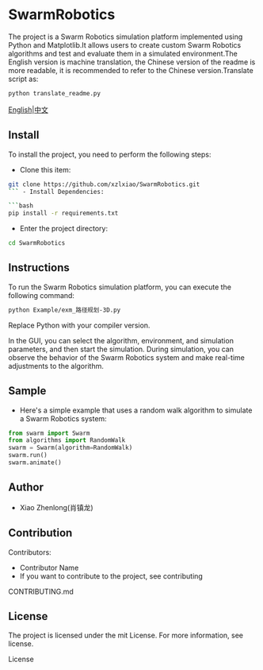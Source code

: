 # SwarmRobotics

The project is a Swarm Robotics simulation platform implemented using Python and Matplotlib.It allows users to create custom Swarm Robotics algorithms and test and evaluate them in a simulated environment.The English version is machine translation, the Chinese version of the readme is more readable, it is recommended to refer to the Chinese version.Translate script as:

```bash
python translate_readme.py
```

[English](./README.md)|[中文](./readme_chinese.md)

## Install

To install the project, you need to perform the following steps:

*   Clone this item:

```bash
git clone https://github.com/xzlxiao/SwarmRobotics.git
``` - Install Dependencies:

```bash
pip install -r requirements.txt
```

*   Enter the project directory:

```bash
cd SwarmRobotics
```

## Instructions

To run the Swarm Robotics simulation platform, you can execute the following command:

```bash
python Example/exm_路径规划-3D.py
```

Replace Python with your compiler version.

In the GUI, you can select the algorithm, environment, and simulation parameters, and then start the simulation. During simulation, you can observe the behavior of the Swarm Robotics system and make real-time adjustments to the algorithm.

## Sample

*   Here's a simple example that uses a random walk algorithm to simulate a Swarm Robotics system:

```python
from swarm import Swarm
from algorithms import RandomWalk
swarm = Swarm(algorithm=RandomWalk)
swarm.run()
swarm.animate()
```

## Author

*   Xiao Zhenlong(肖镇龙)

## Contribution

Contributors:

*   Contributor Name
*   If you want to contribute to the project, see contributing

CONTRIBUTING.md

## License

The project is licensed under the mit License. For more information, see license.

License